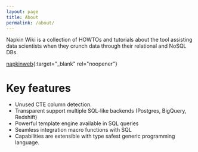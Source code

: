 ```yaml
---
layout: page
title: About
permalink: /about/
---
```


Napkin Wiki is a collection of HOWTOs and tutorials about the tool
assisting data scientists when they crunch data through their relational and NoSQL DBs.

[napkinweb](https://napkinweb.webflow.io/){:target="_blank" rel="noopener"}

# Key features

* Unused CTE column detection.
* Transparent support multiple SQL-like backends (Postgres, BigQuery, Redshift)
* Powerful template engine available in SQL queries
* Seamless integration macro functions with SQL
* Capabilities are extensible with type safest generic programming
  language.






<!--- [jekyll-organization]: https://github.com/jekyll --->

